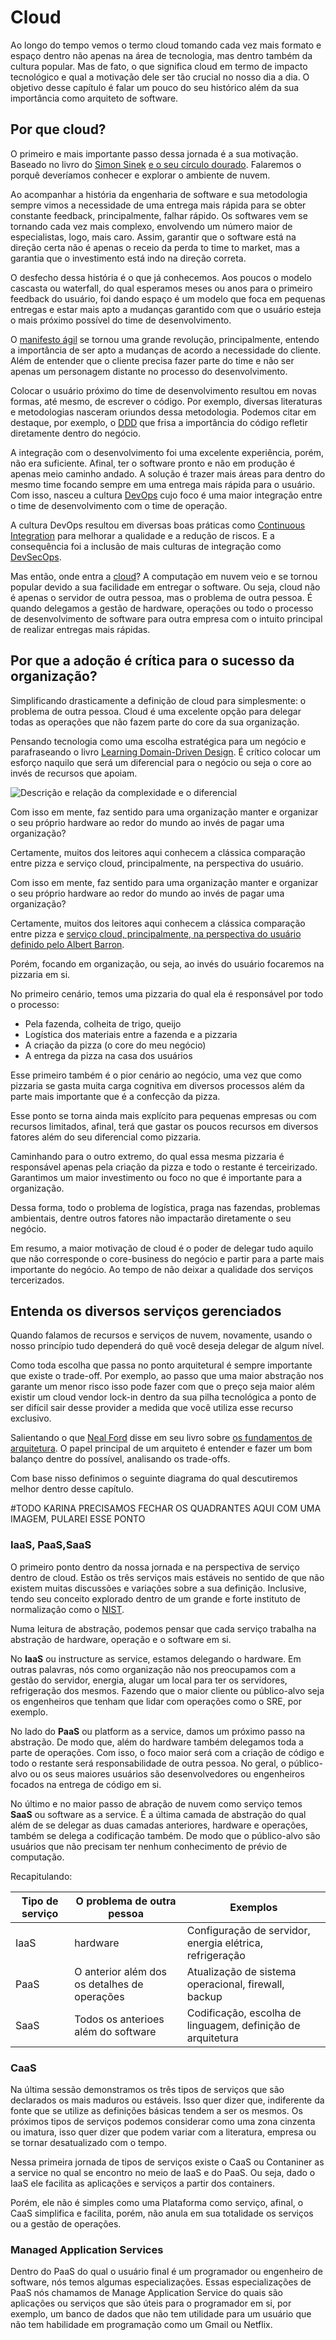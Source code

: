 # Cloud

Ao longo do tempo vemos o termo cloud tomando cada vez mais formato e espaço dentro não apenas na área de tecnologia, mas dentro também da cultura popular. Mas de fato, o que significa cloud em termo de impacto tecnológico e qual a motivação dele ser tão crucial no nosso dia a dia. O objetivo desse capítulo é falar um pouco do seu histórico além da sua importância como arquiteto de software.

## Por que cloud?

O primeiro e mais importante passo dessa jornada é a sua motivação. Baseado no livro do [Simon Sinek](https://simonsinek.com/) [e o seu círculo dourado](https://simonsinek.com/product/start-with-why/?ref=home). Falaremos o porquê deveríamos conhecer e explorar o ambiente de nuvem.

Ao acompanhar a história da engenharia de software e sua metodologia sempre vimos a necessidade de uma entrega mais rápida para se obter constante feedback, principalmente, falhar rápido. Os softwares vem se tornando cada vez mais complexo, envolvendo um número maior de especialistas, logo, mais caro. Assim, garantir que o software está na direção certa não é apenas o receio da perda to time to market, mas a garantia que o investimento está indo na direção correta.

O desfecho dessa história é o que já conhecemos. Aos poucos o modelo cascasta ou waterfall, do qual esperamos meses ou anos para o primeiro feedback do usuário, foi dando espaço é um modelo que foca em pequenas entregas e estar mais apto a mudanças garantido com que o usuário esteja o mais próximo possível do time de desenvolvimento.

O [manifesto ágil](https://agilemanifesto.org/) se tornou uma grande revolução, principalmente, entendo a importância de ser apto a mudanças de acordo a necessidade do cliente. Além de entender que o cliente precisa fazer parte do time e não ser apenas um personagem distante no processo do desenvolvimento.

Colocar o usuário próximo do time de desenvolvimento resultou em novas formas, até mesmo, de escrever o código. Por exemplo, diversas literaturas e metodologias nasceram oriundos dessa metodologia. Podemos citar em destaque, por exemplo, o [DDD](https://www.amazon.com/dp/0321125215) que frisa a importância do código refletir diretamente dentro do negócio.

A integração com o desenvolvimento foi uma excelente experiência, porém, não era suficiente. Afinal, ter o software pronto e não em produção é apenas meio caminho andado. A solução é trazer mais áreas para dentro do mesmo time focando sempre em uma entrega mais rápida para o usuário. Com isso, nasceu a cultura [DevOps](https://aws.amazon.com/devops/what-is-devops/) cujo foco é uma maior integração entre o time de desenvolvimento com o time de operação. 

A cultura DevOps resultou em diversas boas práticas como [Continuous Integration](https://www.amazon.com/dp/0321336380) para melhorar a qualidade e a redução de riscos. E a consequência foi a inclusão de mais culturas de integração como [DevSecOps](https://dzone.com/articles/starting-with-information-security-how-to-avoid-he).

Mas então, onde entra a [cloud](https://www.nist.gov/news-events/news/2011/10/final-version-nist-cloud-computing-definition-published)? A computação em nuvem veio e se tornou popular devido a sua facilidade em entregar o software. Ou seja, cloud não é apenas o servidor de outra pessoa, mas o problema de outra pessoa. É quando delegamos a gestão de hardware, operações ou todo o processo de desenvolvimento de software para outra empresa com o intuito principal de realizar entregas mais rápidas.

## Por que a adoção é crítica para o sucesso da organização?



Simplificando drasticamente a definição de cloud para simplesmente: o problema de outra pessoa. Cloud é uma excelente opção para delegar todas as operações que não fazem parte do core da sua organização.



Pensando tecnologia como uma escolha estratégica para um negócio e parafraseando o livro [Learning Domain-Driven Design](https://www.amazon.com/dp/1098100131). É crítico colocar um esforço naquilo que será um diferencial para o negócio ou seja o core ao invés de recursos que apoiam. 

![Descrição e relação da complexidade e o diferencial](images/chapter_01_01.png)

Com isso em mente, faz sentido para uma organização manter e organizar o seu próprio hardware ao redor do mundo ao invés de pagar uma organização?



Certamente, muitos dos leitores aqui conhecem a clássica comparação entre pizza e serviço cloud, principalmente, na perspectiva do usuário.



Com isso em mente, faz sentido para uma organização manter e organizar o seu próprio hardware ao redor do mundo ao invés de pagar uma organização?



Certamente, muitos dos leitores aqui conhecem a clássica comparação entre pizza e [serviço cloud, principalmente, na perspectiva do usuário definido pelo Albert Barron](https://www.linkedin.com/pulse/20140730172610-9679881-pizza-as-a-service/).



Porém, focando em organização, ou seja, ao invés do usuário focaremos na pizzaria em si.



No primeiro cenário, temos uma pizzaria do qual ela é responsável por todo o processo:

- Pela fazenda, colheita de trigo, queijo
- Logística dos materiais entre a fazenda e a pizzaria
- A criação da pizza (o core do meu negócio)
- A entrega da pizza na casa dos usuários



Esse primeiro também é o pior cenário ao negócio, uma vez que como pizzaria se gasta muita carga cognitiva em diversos processos além da parte mais importante que é a confecção da pizza. 



Esse ponto se torna ainda mais explícito para pequenas empresas ou com recursos limitados, afinal, terá que gastar os poucos recursos em diversos fatores além do seu diferencial como pizzaria.



Caminhando para o outro extremo, do qual essa mesma pizzaria é responsável apenas pela criação da pizza e todo o restante é terceirizado. Garantimos um maior investimento ou foco no que é importante para a organização. 



Dessa forma, todo o problema de logística, praga nas fazendas, problemas ambientais, dentre outros fatores não impactarão diretamente o seu negócio.



Em resumo, a maior motivação de cloud é o poder de delegar tudo aquilo que não corresponde o core-business do negócio e partir para a parte mais importante do negócio. Ao tempo de não deixar a qualidade dos serviços tercerizados.

## Entenda os diversos serviços gerenciados

Quando falamos de recursos e serviços de nuvem, novamente, usando o nosso princípio tudo dependerá do quê você deseja delegar de algum nível. 

Como toda escolha que passa no ponto arquitetural é sempre importante que existe o trade-off. Por exemplo, ao passo que uma maior abstração nos garante um menor risco isso pode fazer com que o preço seja maior além existir um cloud vendor lock-in dentro da sua pilha tecnológica a ponto de ser difícil sair desse provider a medida que você utiliza esse recurso exclusivo.



Salientando o que [Neal Ford](https://twitter.com/neal4d) disse em seu livro sobre [os fundamentos de arquitetura](https://www.amazon.com/dp/B08X8H15BW/). O papel principal de um arquiteto é entender e fazer um bom balanço dentre do possível, analisando os trade-offs.



Com base nisso definimos o seguinte diagrama do qual descutiremos melhor dentro desse capítulo.

#TODO KARINA PRECISAMOS FECHAR OS QUADRANTES AQUI COM UMA IMAGEM, PULAREI ESSE PONTO



### IaaS, PaaS,SaaS

O primeiro ponto dentro da nossa jornada e na perspectiva de serviço dentro de cloud. Estão os três serviços mais estáveis no sentido de que não existem muitas discussões e variações sobre a sua definição. Inclusive, tendo seu conceito explorado dentro de um grande e forte instituto de normalização como o [NIST](https://www.nist.gov/).

Numa leitura de abstração, podemos pensar que cada serviço trabalha na abstração de hardware, operação e o software em si.



No **IaaS** ou instructure as service, estamos delegando o hardware. Em outras palavras, nós como organização não nos preocupamos com a gestão do servidor, energia, alugar um local para ter os servidores, refrigeração dos mesmos. Fazendo que o maior cliente ou público-alvo seja os engenheiros que tenham que lidar com operações como o SRE, por exemplo.



No lado do **PaaS** ou platform as a service, damos um próximo passo na abstração. De modo que, além do hardware também delegamos toda a parte de operações. Com isso, o foco maior será com a criação de código e todo o restante será responsabilidade de outra pessoa. No geral, o público-alvo ou os seus maiores usuários são desenvolvedores ou engenheiros focados na entrega de código em si.



No último e no maior passo de abração de nuvem como serviço temos **SaaS** ou software as a service. É a última camada de abstração do qual além de se delegar as duas camadas anteriores, hardware e operações, também se delega a codificação também. De modo que o público-alvo são usuários que não precisam ter nenhum conhecimento de prévio de computação.



Recapitulando:

| Tipo de serviço | O problema de outra pessoa                    | Exemplos                                                    |
| --------------- | --------------------------------------------- | ----------------------------------------------------------- |
| IaaS            | hardware                                      | Configuração de servidor, energia elétrica, refrigeração    |
| PaaS            | O anterior além dos  os detalhes de operações | Atualização de sistema operacional, firewall, backup        |
| SaaS            | Todos os anterioes além do software           | Codificação, escolha de linguagem, definição de arquitetura |



### CaaS

Na última sessão demonstramos os três tipos de serviços que são declarados os mais maduros ou estáveis. Isso quer dizer que, indiferente da fonte que se utilize as definições básicas tendem a ser os mesmos. Os próximos tipos de serviços podemos considerar como uma zona cinzenta ou imatura, isso quer dizer que podem variar com a literatura, empresa ou se tornar desatualizado com o tempo.



Nessa primeira jornada de tipos de serviços existe o CaaS ou Contaniner as a service no qual se encontro no meio de IaaS e do PaaS. Ou seja, dado o IaaS ele facilita as aplicações e serviços a partir dos containers. 



Porém, ele não é simples como uma Plataforma como serviço, afinal, o CaaS simplifica e facilita, porém, não anula em sua totalidade os serviços ou a gestão de operações.



### Managed Application Services



Dentro do PaaS do qual o usuário final é um programador ou engenheiro de software, nós temos algumas especializações. Essas especializações de PaaS nós chamamos de Manage Application Service do quais são aplicações ou serviços que são úteis para o programador em si, por exemplo, um banco de dados que não tem utilidade para um usuário que não tem habilidade em programação como um Gmail ou Netflix.
